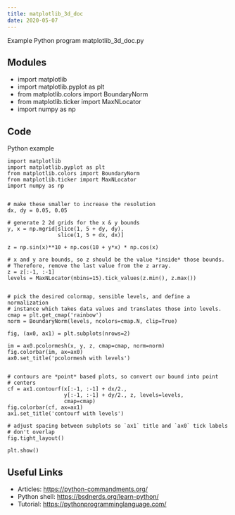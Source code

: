 ```yaml
---
title: matplotlib_3d_doc
date: 2020-05-07
---
```

Example Python program matplotlib_3d_doc.py

## Modules

* import matplotlib
* import matplotlib.pyplot as plt
* from matplotlib.colors import BoundaryNorm
* from matplotlib.ticker import MaxNLocator
* import numpy as np

## Code

Python example

    import matplotlib
    import matplotlib.pyplot as plt
    from matplotlib.colors import BoundaryNorm
    from matplotlib.ticker import MaxNLocator
    import numpy as np
    
    
    # make these smaller to increase the resolution
    dx, dy = 0.05, 0.05
    
    # generate 2 2d grids for the x & y bounds
    y, x = np.mgrid[slice(1, 5 + dy, dy),
                    slice(1, 5 + dx, dx)]
    
    z = np.sin(x)**10 + np.cos(10 + y*x) * np.cos(x)
    
    # x and y are bounds, so z should be the value *inside* those bounds.
    # Therefore, remove the last value from the z array.
    z = z[:-1, :-1]
    levels = MaxNLocator(nbins=15).tick_values(z.min(), z.max())
    
    
    # pick the desired colormap, sensible levels, and define a normalization
    # instance which takes data values and translates those into levels.
    cmap = plt.get_cmap('rainbow')
    norm = BoundaryNorm(levels, ncolors=cmap.N, clip=True)
    
    fig, (ax0, ax1) = plt.subplots(nrows=2)
    
    im = ax0.pcolormesh(x, y, z, cmap=cmap, norm=norm)
    fig.colorbar(im, ax=ax0)
    ax0.set_title('pcolormesh with levels')
    
    
    # contours are *point* based plots, so convert our bound into point
    # centers
    cf = ax1.contourf(x[:-1, :-1] + dx/2.,
                      y[:-1, :-1] + dy/2., z, levels=levels,
                      cmap=cmap)
    fig.colorbar(cf, ax=ax1)
    ax1.set_title('contourf with levels')
    
    # adjust spacing between subplots so `ax1` title and `ax0` tick labels
    # don't overlap
    fig.tight_layout()
    
    plt.show()

## Useful Links

- Articles: https://python-commandments.org/
- Python shell: https://bsdnerds.org/learn-python/
- Tutorial: https://pythonprogramminglanguage.com/
